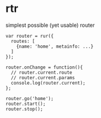 # rtr
simplest possible (yet usable) router

    var router = rur({
      routes: [
        {name: 'home', metainfo: ...}
      ]
    });

    router.onChange = function(){
      // router.current.route
      // router.current.params
      console.log(router.current);
    };

    router.go('home');
    router.start();
    router.stop();